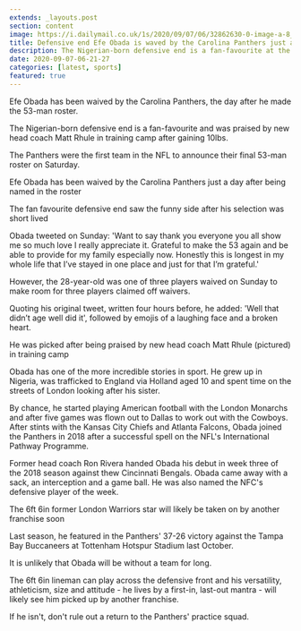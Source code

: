 ```yaml
---
extends: _layouts.post
section: content
image: https://i.dailymail.co.uk/1s/2020/09/07/06/32862630-0-image-a-8_1599455219278.jpg 
title: Defensive end Efe Obada is waved by the Carolina Panthers just a DAY after being named in roster 
description: The Nigerian-born defensive end is a fan-favourite at the Carolina Panthers and was praised by new head coach Matt Rhule in training camp after gaining 10lbs. 
date: 2020-09-07-06-21-27 
categories: [latest, sports] 
featured: true 
--- 
```

Efe Obada has been waived by the Carolina Panthers, the day after he made the 53-man roster.

The Nigerian-born defensive end is a fan-favourite and was praised by new head coach Matt Rhule in training camp after gaining 10lbs.

The Panthers were the first team in the NFL to announce their final 53-man roster on Saturday.

Efe Obada has been waived by the Carolina Panthers just a day after being named in the roster

The fan favourite defensive end saw the funny side after his selection was short lived

Obada tweeted on Sunday: 'Want to say thank you everyone you all show me so much love I really appreciate it. Grateful to make the 53 again and be able to provide for my family especially now. Honestly this is longest in my whole life that I’ve stayed in one place and just for that I’m grateful.'

However, the 28-year-old was one of three players waived on Sunday to make room for three players claimed off waivers.

Quoting his original tweet, written four hours before, he added: 'Well that didn’t age well did it', followed by emojis of a laughing face and a broken heart.

He was picked after being praised by new head coach Matt Rhule (pictured) in training camp 

Obada has one of the more incredible stories in sport. He grew up in Nigeria, was trafficked to England via Holland aged 10 and spent time on the streets of London looking after his sister.

By chance, he started playing American football with the London Monarchs and after five games was flown out to Dallas to work out with the Cowboys. After stints with the Kansas City Chiefs and Atlanta Falcons, Obada joined the Panthers in 2018 after a successful spell on the NFL's International Pathway Programme.

Former head coach Ron Rivera handed Obada his debut in week three of the 2018 season against thew Cincinnati Bengals. Obada came away with a sack, an interception and a game ball. He was also named the NFC's defensive player of the week.

The 6ft 6in former London Warriors star will likely be taken on by another franchise soon

Last season, he featured in the Panthers' 37-26 victory against the Tampa Bay Buccaneers at Tottenham Hotspur Stadium last October.

It is unlikely that Obada will be without a team for long.

The 6ft 6in lineman can play across the defensive front and his versatility, athleticism, size and attitude - he lives by a first-in, last-out mantra - will likely see him picked up by another franchise.

If he isn't, don't rule out a return to the Panthers' practice squad.

